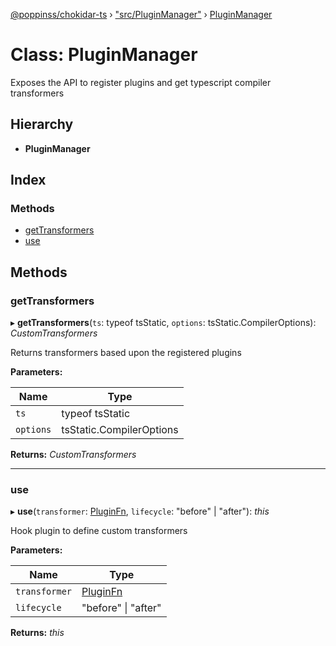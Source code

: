 [@poppinss/chokidar-ts](../README.md) › ["src/PluginManager"](../modules/_src_pluginmanager_.md) › [PluginManager](_src_pluginmanager_.pluginmanager.md)

# Class: PluginManager

Exposes the API to register plugins and get typescript compiler
transformers

## Hierarchy

- **PluginManager**

## Index

### Methods

- [getTransformers](_src_pluginmanager_.pluginmanager.md#gettransformers)
- [use](_src_pluginmanager_.pluginmanager.md#use)

## Methods

### getTransformers

▸ **getTransformers**(`ts`: typeof tsStatic, `options`: tsStatic.CompilerOptions): _CustomTransformers_

Returns transformers based upon the registered plugins

**Parameters:**

| Name      | Type                     |
| --------- | ------------------------ |
| `ts`      | typeof tsStatic          |
| `options` | tsStatic.CompilerOptions |

**Returns:** _CustomTransformers_

---

### use

▸ **use**(`transformer`: [PluginFn](../modules/_src_contracts_.md#pluginfn), `lifecycle`: "before" | "after"): _this_

Hook plugin to define custom transformers

**Parameters:**

| Name          | Type                                               |
| ------------- | -------------------------------------------------- |
| `transformer` | [PluginFn](../modules/_src_contracts_.md#pluginfn) |
| `lifecycle`   | "before" &#124; "after"                            |

**Returns:** _this_
